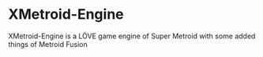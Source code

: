 # XMetroid-Engine
XMetroid-Engine is a LÖVE game engine of Super Metroid with some added things of Metroid Fusion
